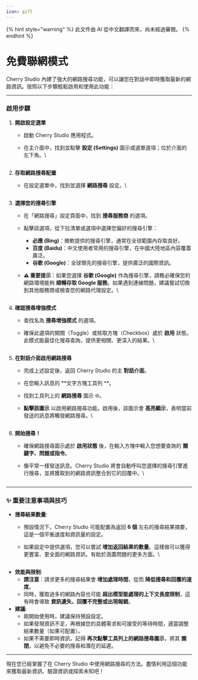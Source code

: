 ```yaml
---
icon: gift
---
```


{% hint style="warning" %}
此文件由 AI 從中文翻譯而來，尚未經過審閱。
{% endhint %}

# 免費聯網模式

Cherry Studio 內建了強大的網路搜尋功能，可以讓您在對話中即時獲取最新的網路資訊。按照以下步驟輕鬆啟用和使用此功能：

***

### 啟用步驟

1. **開啟設定選單**
   * 啟動 Cherry Studio 應用程式。
   *   在主介面中，找到並點擊 **設定 (Settings)** 圖示或選單選項；位於介面的左下角。\


       <figure><img src="../.gitbook/assets/Pasted image 20250416182458.png" alt=""><figcaption></figcaption></figure>
2. **存取網路搜尋配置**
   *   在設定選單中，找到並選擇 **網路搜尋** 設定。\


       <figure><img src="../.gitbook/assets/Pasted image 20250416182559.png" alt=""><figcaption></figcaption></figure>
3. **選擇您的搜尋引擎**
   * 在「網路搜尋」設定頁面中，找到 **搜尋服務商** 的選項。
   * 點擊該選項，從下拉清單或選項中選擇您偏好的搜尋引擎：
     * **必應 (Bing)**：微軟提供的搜尋引擎，通常在全球範圍內存取良好。
     * **百度 (Baidu)**：中文使用者常用的搜尋引擎，在中國大陸地區內容覆蓋廣泛。
     * **谷歌 (Google)**：全球領先的搜尋引擎，提供廣泛的國際資訊。
   *   **⚠️ 重要提示**：如果您選擇 **谷歌 (Google)** 作為搜尋引擎，請務必確保您的網路環境能夠 **順暢存取 Google 服務**。如果遇到連線問題，建議嘗試切換到其他服務商或檢查您的網路代理設定。\


       <figure><img src="../.gitbook/assets/Pasted image 20250416182637.png" alt=""><figcaption></figcaption></figure>
4. **確認搜尋增強模式**
   * 查找名為 **搜尋增強模式** 的選項。
   *   確保此選項的開關（Toggle）或核取方塊（Checkbox）處於 **啟用** 狀態。此模式能最佳化搜尋查詢，提供更相關、更深入的結果。\


       <figure><img src="../.gitbook/assets/Pasted image 20250416182728.png" alt=""><figcaption></figcaption></figure>
5. **在對話介面啟用網路搜尋**
   * 完成上述設定後，返回 Cherry Studio 的主 **對話介面**。
   * 在您輸入訊息的 \*\*文字方塊工具列 \*\*。
   * 找到工具列上的 **網路搜尋** 圖示 🌐。
   *   **點擊該圖示** 以啟用網路搜尋功能。啟用後，該圖示會 **高亮顯示**，表明當前發送的訊息將觸發網路搜尋。\


       <figure><img src="../.gitbook/assets/Pasted image 20250416182812.png" alt=""><figcaption></figcaption></figure>
6. **開始搜尋！**
   * 確保網路搜尋圖示處於 **啟用狀態** 後，在輸入方塊中輸入您想要查詢的 **關鍵字、問題或指令**。
   *   像平常一樣發送訊息。Cherry Studio 將會自動呼叫您選擇的搜尋引擎進行搜尋，並將獲取到的網路資訊整合到它的回覆中。\


       <figure><img src="../.gitbook/assets/中美关税新动态.png" alt=""><figcaption></figcaption></figure>

***

### ✨ 重要注意事項與技巧

* **搜尋結果數量**:
  * 預設情況下，Cherry Studio 可能配置為返回 **6 個** 左右的搜尋結果摘要，這是一個平衡速度和資訊量的設定。
  *   如果設定中提供選項，您可以嘗試 **增加返回結果的數量**。這樣做可以獲得更豐富、更全面的網路資訊，有助於涵蓋問題的更多方面。\


      <figure><img src="../.gitbook/assets/Pasted image 20250416184145.png" alt=""><figcaption></figcaption></figure>
* **效能與限制**:
  * **請注意**：請求更多的搜尋結果會 **增加處理時間**，從而 **降低搜尋和回覆的速度**。
  * 同時，獲取過多的網路內容也可能 **超出模型能處理的上下文長度限制**，這有時會導致 **資訊遺失、回覆不完整或出現報錯**。
* **建議**:
  * 剛開始使用時，建議保持預設設定。
  * 如果發現資訊不足，再根據您的具體需求和可接受的等待時間，適當調整結果數量（如果可配置）。
  * 如果不需要即時資訊，記得 **再次點擊工具列上的網路搜尋圖示**，將其 **關閉**，以避免不必要的搜尋和潛在的延遲。

***

現在您已經掌握了在 Cherry Studio 中使用網路搜尋的方法。盡情利用這個功能來獲取最新資訊、驗證資訊或探索未知吧！